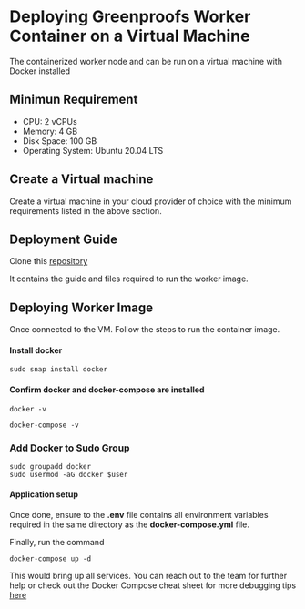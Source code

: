 # Deploying Greenproofs Worker Container on a Virtual Machine

The containerized worker node and can be run on a virtual machine with Docker installed

## Minimun Requirement

-   CPU: 2 vCPUs
-   Memory: 4 GB
-   Disk Space: 100 GB
-   Operating System: Ubuntu 20.04 LTS
    

## Create a Virtual machine

Create a virtual machine in your cloud provider of choice with the minimum requirements listed in the above section.

## Deployment Guide

Clone this [repository](https://github.com/energywebfoundation/greenproofs-worker-guide)


It contains the guide and files required to run the worker image.

## Deploying Worker Image 

Once connected to the VM. Follow the steps to run the container image.

#### Install docker

`sudo snap install docker`

#### Confirm docker and docker-compose are installed

`docker -v`

`docker-compose -v`

### Add Docker to Sudo Group


```
sudo groupadd docker
sudo usermod -aG docker $user
```

#### Application setup

Once done, ensure to the **.env** file contains all environment variables required in the same directory as the **docker-compose.yml** file.

Finally, run the command

`docker-compose up -d`

This would bring up all services. You can reach out to the team for further help or check out the Docker Compose cheat sheet for more debugging tips [here](https://dockerlabs.collabnix.com/intermediate/docker-compose/compose-cheatsheet.html "https://dockerlabs.collabnix.com/intermediate/docker-compose/compose-cheatsheet.html")
